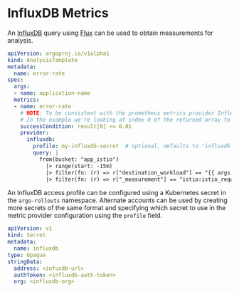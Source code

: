 # InfluxDB Metrics

An [InfluxDB](https://www.influxdata.com/) query using [Flux](https://docs.influxdata.com/influxdb/cloud/query-data/get-started/query-influxdb/) can be used to obtain measurements for analysis.

```yaml
apiVersion: argoproj.io/v1alpha1
kind: AnalysisTemplate
metadata:
  name: error-rate
spec:
  args:
  - name: application-name
  metrics:
  - name: error-rate
    # NOTE: To be consistent with the prometheus metrics provider InfluxDB query results are returned as an array.
    # In the example we're looking at index 0 of the returned array to obtain the value we're using for the success condition
    successCondition: result[0] <= 0.01
    provider:
      influxdb:
        profile: my-influxdb-secret  # optional, defaults to 'influxdb'
        query: |
          from(bucket: "app_istio")
            |> range(start: -15m)
            |> filter(fn: (r) => r["destination_workload"] == "{{ args.application-name }}")
            |> filter(fn: (r) => r["_measurement"] == "istio:istio_requests_errors_percentage:rate1m:5xx")

```

An InfluxDB access profile can be configured using a Kubernetes secret in the `argo-rollouts` namespace. Alternate accounts can be used by creating more secrets of the same format and specifying which secret to use in the metric provider configuration using the `profile` field.

```yaml
apiVersion: v1
kind: Secret
metadata:
  name: influxdb
type: Opaque
stringData:
  address: <infuxdb-url>
  authToken: <influxdb-auth-token>
  org: <influxdb-org>
```
